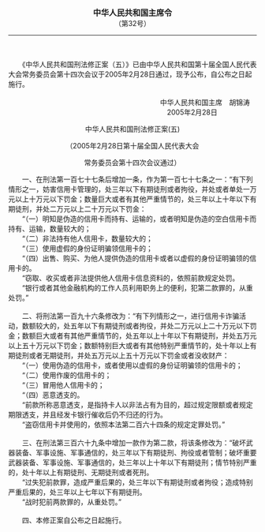 <div id="div_content"><font color="#760026"></font> <p align="center"><b><font style="font-size:16px;" class="MTitle">中华人民共和国主席令<br></font></b><font style="font-size:14px;">
（第32号）</font></p><hr color="red"><br>
<br>
　　《中华人民共和国刑法修正案（五）》已由中华人民共和国第十届全国人民代表大会常务委员会第十四次会议于2005年2月28日通过，现予公布，自公布之日起施行。<br>
<br>
　　　　　　　　　　　　　　　　　　　　　　中华人民共和国主席　胡锦涛<br>
　　　　　　　　　　　　　　　　　　　　　　　2005年2月28日<br>
<p class="juzhong" align="center">中华人民共和国刑法修正案(五)</p>
<p class="juzhong" align="center">（2005年2月28日第十届全国人民代表大会</p>
<p class="juzhong" align="center">常务委员会第十四次会议通过）</p>
<font class="TiaoNoA">　　一、</font>在刑法第一百七十七条后增加一条，作为第一百七十七条之一：“有下列情形之一，妨害信用卡管理的，处三年以下有期徒刑或者拘役，并处或者单处一万元以上十万元以下罚金；数量巨大或者有其他严重情节的，处三年以上十年以下有期徒刑，并处二万元以上二十万元以下罚金：<br>
　　“（一）明知是伪造的信用卡而持有、运输的，或者明知是伪造的空白信用卡而持有、运输，数量较大的；<br>
　　“（二）非法持有他人信用卡，数量较大的；<br>
　　“（三）使用虚假的身份证明骗领信用卡的；<br>
　　“（四）出售、购买、为他人提供伪造的信用卡或者以虚假的身份证明骗领的信用卡的。<br>
　　“窃取、收买或者非法提供他人信用卡信息资料的，依照前款规定处罚。<br>
　　“银行或者其他金融机构的工作人员利用职务上的便利，犯第二款罪的，从重处罚。”<br>
<br><font class="TiaoNoA">　　二、</font>将刑法第一百九十六条修改为：“有下列情形之一，进行信用卡诈骗活动，数额较大的，处五年以下有期徒刑或者拘役，并处二万元以上二十万元以下罚金；数额巨大或者有其他严重情节的，处五年以上十年以下有期徒刑，并处五万元以上五十万元以下罚金；数额特别巨大或者有其他特别严重情节的，处十年以上有期徒刑或者无期徒刑，并处五万元以上五十万元以下罚金或者没收财产：<br>
　　“（一）使用伪造的信用卡，或者使用以虚假的身份证明骗领的信用卡的；<br>
　　“（二）使用作废的信用卡的；<br>
　　“（三）冒用他人信用卡的；<br>
　　“（四）恶意透支的。<br>
　　“前款所称恶意透支，是指持卡人以非法占有为目的，超过规定限额或者规定期限透支，并且经发卡银行催收后仍不归还的行为。<br>
　　“盗窃信用卡并使用的，依照本法第二百六十四条的规定定罪处罚。”<br>
<br><font class="TiaoNoA">　　三、</font>在刑法第三百六十九条中增加一款作为第二款，将该条修改为：“破坏武器装备、军事设施、军事通信的，处三年以下有期徒刑、拘役或者管制；破坏重要武器装备、军事设施、军事通信的，处三年以上十年以下有期徒刑；情节特别严重的，处十年以上有期徒刑、无期徒刑或者死刑。<br>
　　“过失犯前款罪，造成严重后果的，处三年以下有期徒刑或者拘役；造成特别严重后果的，处三年以上七年以下有期徒刑。<br>
　　“战时犯前两款罪的，从重处罚。”<br>
<br><font class="TiaoNoA">　　四、</font>本修正案自公布之日起施行。<br>
<br><br>
</div>